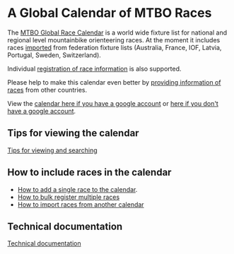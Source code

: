 # A Global Calendar of MTBO Races

The [MTBO Global Race Calendar](https://calendar.google.com/calendar?cid=Y2t0cHI5cDA4b3IxMmcwODIwZzgza2NlMG9AZ3JvdXAuY2FsZW5kYXIuZ29vZ2xlLmNvbQ)
 is a world wide fixture list for national and regional level mountainbike orienteering races.
At the moment it includes races [imported]((./docs/import.md)) from 
federation fixture lists (Australia, France, IOF, Latvia, Portugal, Sweden, Switzerland). 

Individual [registration of race information](./docs/register.md) is also supported.

Please help to make this calendar even better by [providing information of races](#how-to-include-races-in-the-calendar) from other
countries.

View the [calendar here if you have a google account](https://calendar.google.com/calendar?cid=Y2t0cHI5cDA4b3IxMmcwODIwZzgza2NlMG9AZ3JvdXAuY2FsZW5kYXIuZ29vZ2xlLmNvbQ)
or [here if you don't have a google account](https://calendar.google.com/calendar/embed?src=cktpr9p08or12g0820g83kce0o%40group.calendar.google.com).

## Tips for viewing the calendar
[Tips for viewing and searching](./docs/view.md)

## How to include races in the calendar
* [How to add a single race to the calendar](./docs/register.md).
* [How to bulk register multiple races](./docs/bulk.md)
* [How to import races from another calendar	](./docs/import.md)

## Technical documentation
[Technical documentation](./docs/technical.md)




